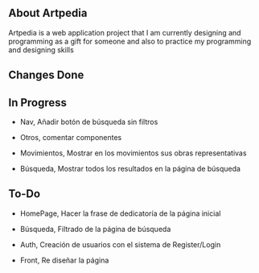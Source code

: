 ## About Artpedia

Artpedia is a web application project that I am currently designing and programming as a gift for someone and also to practice
my programming and designing skills

## Changes Done

## In Progress

- Nav, Añadir botón de búsqueda sin filtros

- Otros, comentar componentes

- Movimientos, Mostrar en los movimientos sus obras representativas

- Búsqueda, Mostrar todos los resultados en la página de búsqueda

## To-Do

- HomePage, Hacer la frase de dedicatoría de la página inicial

- Búsqueda, Filtrado de la página de búsqueda

- Auth, Creación de usuarios con el sistema de Register/Login

- Front, Re diseñar la página
